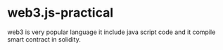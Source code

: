 # web3.js-practical
web3 is very popular language it include java script code and it compile smart contract in solidity.
